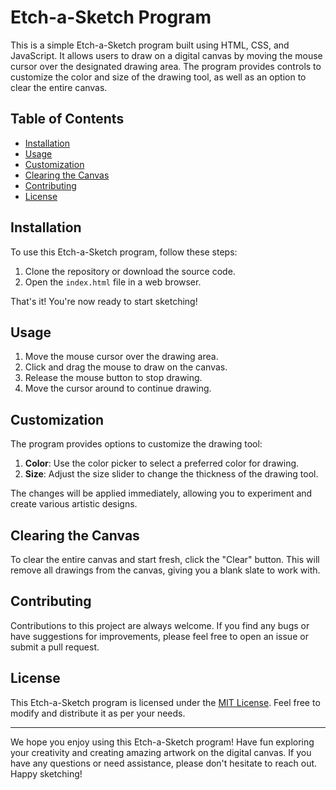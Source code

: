 # Etch-a-Sketch Program

This is a simple Etch-a-Sketch program built using HTML, CSS, and JavaScript. It allows users to draw on a digital canvas by moving the mouse cursor over the designated drawing area. The program provides controls to customize the color and size of the drawing tool, as well as an option to clear the entire canvas.

## Table of Contents
- [Installation](#installation)
- [Usage](#usage)
- [Customization](#customization)
- [Clearing the Canvas](#clearing-the-canvas)
- [Contributing](#contributing)
- [License](#license)

## Installation

To use this Etch-a-Sketch program, follow these steps:

1. Clone the repository or download the source code.
2. Open the `index.html` file in a web browser.

That's it! You're now ready to start sketching!

## Usage

1. Move the mouse cursor over the drawing area.
2. Click and drag the mouse to draw on the canvas.
3. Release the mouse button to stop drawing.
4. Move the cursor around to continue drawing.

## Customization

The program provides options to customize the drawing tool:

1. **Color**: Use the color picker to select a preferred color for drawing.
2. **Size**: Adjust the size slider to change the thickness of the drawing tool.

The changes will be applied immediately, allowing you to experiment and create various artistic designs.

## Clearing the Canvas

To clear the entire canvas and start fresh, click the "Clear" button. This will remove all drawings from the canvas, giving you a blank slate to work with.

## Contributing

Contributions to this project are always welcome. If you find any bugs or have suggestions for improvements, please feel free to open an issue or submit a pull request.

## License

This Etch-a-Sketch program is licensed under the [MIT License](LICENSE). Feel free to modify and distribute it as per your needs.

---

We hope you enjoy using this Etch-a-Sketch program! Have fun exploring your creativity and creating amazing artwork on the digital canvas. If you have any questions or need assistance, please don't hesitate to reach out. Happy sketching!
